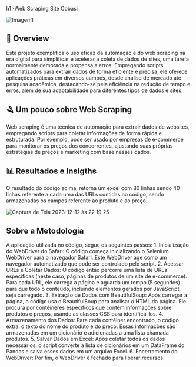 h1>Web Scraping Site Cobasi</h1>


![Imagem1](https://github.com/Cleitoncsb/meu-Portfolio/assets/142935223/b9bf12f2-c1a3-46af-a8a8-b2fade673657)


 <h2> 📌 Overview   </h2>
 
 Este projeto exemplifica o uso eficaz da automação e do web scraping na era digital para simplificar e 
 acelerar a coleta de dados de sites, uma tarefa normalmente demorada e propensa a erros. Empregando scripts automatizados 
 para extrair dados de forma eficiente e precisa, ele oferece aplicações práticas em diversos campos, desde análise de mercado até pesquisa 
 acadêmica, destacando-se pela eficiência na redução de tempo e erros, além de sua adaptabilidade para diferentes tipos de dados e sites.

<h2> 🪒 Um pouco sobre Web Scraping</h2>

Web scraping é uma técnica de automação para extrair dados de websites, empregando scripts para coletar informações de forma rápida e estruturada. 
Por exemplo, pode ser usado por empresas de e-commerce para monitorar os preços dos concorrentes, ajustando suas próprias estratégias de preços e marketing com base nesses dados. 

<h2> 📊 Resultados e Insigths</h2>
O resultado do código acima, retorna um excel com 80 linhas sendo 40 linhas referente a cada uma das URLs contidas no código, sendo armazenadas 
os campos referente ao produto e ao preço.

![Captura de Tela 2023-12-12 às 22 19 25](https://github.com/Cleitoncsb/Analise-de-Dados-de-uma-Cafeteria-com-Python/assets/142935223/cf4a7c5f-6d65-49a5-b907-faee89cc7470)


<h2>Sobre a Metodologia</h2>
A aplicaçāo utilizada no código, segue os seguintes passos:</>
1. Inicialização do WebDriver do Safari: O código começa inicializando o Selenium WebDriver para o navegador Safari. 
Este WebDriver age como um navegador automatizado que pode ser controlado pelo script.
2. Acessar URLs e Coletar Dados: O código então percorre uma lista de URLs específicas (neste caso, páginas de produtos de um site de e-commerce). 
Para cada URL, ele carrega a página e aguarda um tempo (5 segundos) para que todo o conteúdo, incluindo elementos gerados por JavaScript, seja carregado.
3. Extração de Dados com BeautifulSoup: Após carregar a página, o código usa o BeautifulSoup para analisar o HTML da página. Ele procura por contêineres 
específicos que contêm informações sobre produtos e preços, usando as classes CSS para identificá-los.
4. Armazenamento dos Dados: Para cada contêiner encontrado, o código extrai o texto do nome do produto e do preço. Essas informações são armazenadas em um 
dicionário e adicionadas a uma lista chamada produtos.
5. Salvar Dados em Excel: Após coletar todos os dados necessários, o script converte a lista de dicionários em um DataFrame do Pandas e salva esses dados em um arquivo Excel.
6. Encerramento do WebDriver: Por fim, o WebDriver é fechado para liberar recursos.
